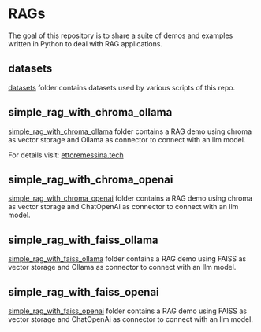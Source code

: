 # RAGs
The goal of this repository is to share a suite of demos and examples written in Python to deal with RAG applications.

## datasets
[datasets](./datasets) folder contains datasets used by various scripts of this repo.

## simple_rag_with_chroma_ollama
[simple_rag_with_chroma_ollama](./simple_rag_with_chroma_ollama)
folder contains a RAG demo using chroma as vector storage and Ollama as connector to connect with an llm model.

For details visit: [ettoremessina.tech](https://ettoremessina.tech/agentic-applications/chat-with-your-docs-1-simple-rag-with-chroma-and-ollama/)

## simple_rag_with_chroma_openai
[simple_rag_with_chroma_openai](./simple_rag_with_chroma_openai)
folder contains a RAG demo using chroma as vector storage and ChatOpenAi as connector to connect with an llm model.

## simple_rag_with_faiss_ollama
[simple_rag_with_faiss_ollama](./simple_rag_with_faiss_ollama)
folder contains a RAG demo using FAISS as vector storage and Ollama as connector to connect with an llm model.

## simple_rag_with_faiss_openai
[simple_rag_with_faiss_openai](./simple_rag_with_faiss_openai)
folder contains a RAG demo using FAISS as vector storage and ChatOpenAi as connector to connect with an llm model.
